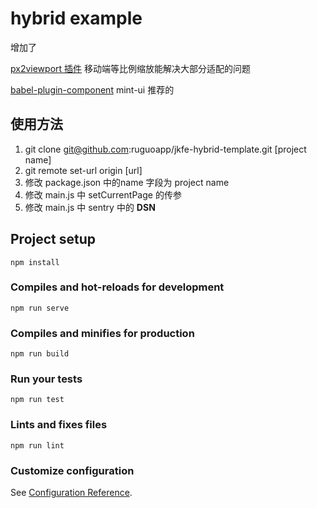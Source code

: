 # hybrid example
增加了

[px2viewport 插件](https://github.com/yuanzhaohao/postcss-px2viewport#readme)
移动端等比例缩放能解决大部分适配的问题

[babel-plugin-component](https://github.com/ElementUI/babel-plugin-component#readme)
mint-ui 推荐的

## 使用方法
1. git clone git@github.com:ruguoapp/jkfe-hybrid-template.git [project name]
2. git remote set-url origin [url]
3. 修改 package.json 中的name 字段为 project name
4. 修改 main.js 中 setCurrentPage 的传参
5. 修改 main.js 中 sentry 中的 __DSN__

## Project setup
```
npm install
```

### Compiles and hot-reloads for development
```
npm run serve
```

### Compiles and minifies for production
```
npm run build
```

### Run your tests
```
npm run test
```

### Lints and fixes files
```
npm run lint
```

### Customize configuration
See [Configuration Reference](https://cli.vuejs.org/config/).
